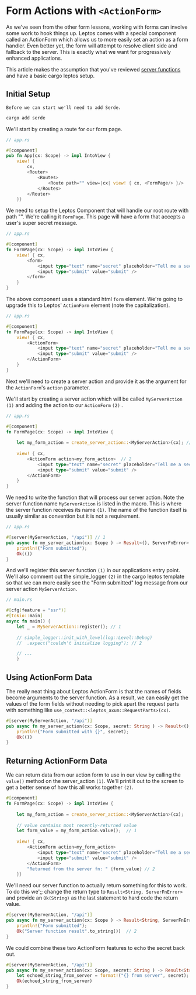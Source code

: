 # Form Actions with `<ActionForm>`

As we've seen from the other form lessons, working with forms can involve some work to hook things up. Leptos comes with a special component called an ActionForm which allows us to more easily set an action as a form handler. Even better yet, the form will attempt to resolve client side and fallback to the server. This is exactly what we want for progressively enhanced applications.

This article makes the assumption that you've reviewed [server functions](./server_functions.md) and have a basic cargo leptos setup.

## Initial Setup

	Before we can start we'll need to add Serde.

```bash
cargo add serde
```


We'll start by creating a route for our form page.

```rust
// app.rs

#[component]  
pub fn App(cx: Scope) -> impl IntoView {  
    view! {  
        cx,  
        <Router>  
            <Routes>  
                <Route path="" view=|cx| view! { cx, <FormPage/> }/>  
            </Routes>  
        </Router>  
    }}
```

We need to setup the Leptos Component that will handle our root route with path "". We're calling it `FormPage`. This page will have a form that accepts a user's super secret message.

```rust
// app.rs

#[component]  
fn FormPage(cx: Scope) -> impl IntoView {  
    view! { cx,  
        <form>  
            <input type="text" name="secret" placeholder="Tell me a secret" />  
            <input type="submit" value="submit" />  
        </form>  
    }
}
```

The above component uses a standard html `form` element. We're going to upgrade this to Leptos' `ActionForm` element (note the capitalization).

```rust
// app.rs

#[component]  
fn FormPage(cx: Scope) -> impl IntoView {  
    view! { cx,  
        <ActionForm>  
            <input type="text" name="secret" placeholder="Tell me a secret" />  
            <input type="submit" value="submit" />  
        </ActionForm>  
    }
}   
```

Next we'll need to create a server action and provide it as the argument for the `ActionForm`'s `action` parameter.

We'll start by creating a server action which will be called `MyServerAction` `(1)` and adding the action to our `ActionForm` `(2)` .

```rust
// app.rs

#[component]  
fn FormPage(cx: Scope) -> impl IntoView {  
	
	let my_form_action = create_server_action::<MyServerAction>(cx); // 1
	
	view! { cx,  
        <ActionForm action=my_form_action>  // 2
            <input type="text" name="secret" placeholder="Tell me a secret" />  
            <input type="submit" value="submit" />  
        </ActionForm>  
    }
}
```

We need to write the function that will process our server action. Note the server function name `MyServerAction` is listed in the macro. This is where the server function receives its name `(1)`. The name of the function itself is usually similar as convention but it is not a requirement.

```rust
// app.rs

#[server(MyServerAction, "/api")] // 1 
pub async fn my_server_action(cx: Scope ) -> Result<(), ServerFnError> {  
    println!("Form submitted");  
    Ok(())  
}
```

And we'll register this server function `(1)` in our applications entry point. We'll also comment out the simple_logger `(2)` in the cargo leptos template so that we can more easily see the "Form submitted" log message from our server action `MyServerAction`.

```rust
// main.rs

#[cfg(feature = "ssr")]  
#[tokio::main]  
async fn main() {
	let _ = MyServerAction::register(); // 1
	
	// simple_logger::init_with_level(log::Level::Debug)
	//	.expect("couldn't initialize logging"); // 2

	// ...
	}
```

## Using ActionForm Data

The really neat thing about Leptos ActionForm is that the names of fields become arguments to the server function. As a result, we can easily get the values of the form fields without needing to pick apart the request parts with something like `use_context::<leptos_axum::RequestParts>(cx)`.

```rust
#[server(MyServerAction, "/api")]  
pub async fn my_server_action(cx: Scope, secret: String ) -> Result<(), ServerFnError> {  
    println!("Form submitted with {}", secret);  
    Ok(())  
}
```

## Returning ActionForm Data

We can return data from our action form to use in our view by calling the `value()` method on the server_action `(1)`. We'll print it out to the screen to get a better sense of how this all works together `(2)`.

```rust
#[component]  
fn FormPage(cx: Scope) -> impl IntoView {  
  
    let my_form_action = create_server_action::<MyServerAction>(cx);  
  
    // value contains most recently-returned value  
    let form_value = my_form_action.value();  // 1
  
    view! { cx,  
        <ActionForm action=my_form_action>  
            <input type="text" name="secret" placeholder="Tell me a secret" />  
            <input type="submit" value="submit" />  
        </ActionForm>  
        "Returned from the server fn: " {form_value} // 2
    }}
```

We'll need our server function to actually return something for this to work. To do this we';; change the return type to `Result<String, ServerFnError>` and provide an `Ok(String)` as the last statement to hard code the return value.

```rust
#[server(MyServerAction, "/api")]   
pub async fn my_server_action(cx: Scope ) -> Result<String, ServerFnError> {  // 1
    println!("Form submitted");  
    Ok("Server function result".to_string())  // 2
}
```

We could combine these two ActionForm features to echo the secret back out.

```rust
#[server(MyServerAction, "/api")]
pub async fn my_server_action(cx: Scope, secret: String ) -> Result<String, ServerFnError> {  
    let echoed_string_from_server = format!("{} from server", secret);  
    Ok(echoed_string_from_server)  
}
```

